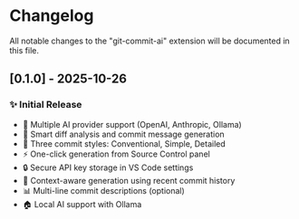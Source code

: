 # Changelog

All notable changes to the "git-commit-ai" extension will be documented in this file.

## [0.1.0] - 2025-10-26

### ✨ Initial Release

- 🤖 Multiple AI provider support (OpenAI, Anthropic, Ollama)
- 📝 Smart diff analysis and commit message generation
- 🎨 Three commit styles: Conventional, Simple, Detailed
- ⚡ One-click generation from Source Control panel
- 🔒 Secure API key storage in VS Code settings
- 🎯 Context-aware generation using recent commit history
- 📊 Multi-line commit descriptions (optional)
- 🏠 Local AI support with Ollama

